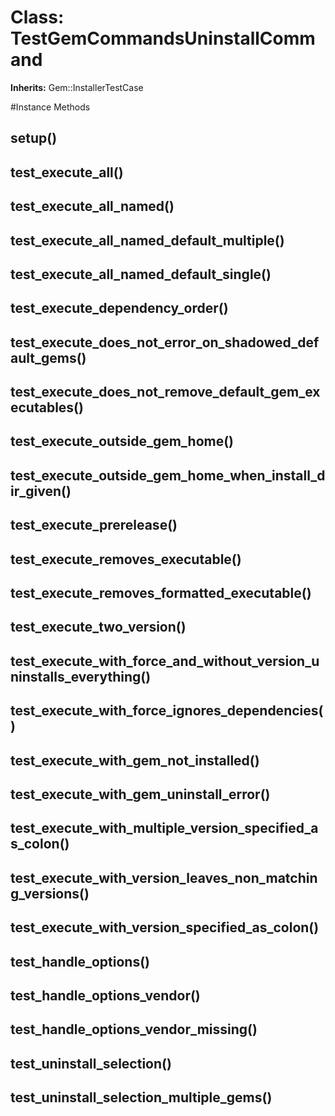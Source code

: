 # Class: TestGemCommandsUninstallCommand
**Inherits:** Gem::InstallerTestCase
    




#Instance Methods
## setup() [](#method-i-setup)

## test_execute_all() [](#method-i-test_execute_all)

## test_execute_all_named() [](#method-i-test_execute_all_named)

## test_execute_all_named_default_multiple() [](#method-i-test_execute_all_named_default_multiple)

## test_execute_all_named_default_single() [](#method-i-test_execute_all_named_default_single)

## test_execute_dependency_order() [](#method-i-test_execute_dependency_order)

## test_execute_does_not_error_on_shadowed_default_gems() [](#method-i-test_execute_does_not_error_on_shadowed_default_gems)

## test_execute_does_not_remove_default_gem_executables() [](#method-i-test_execute_does_not_remove_default_gem_executables)

## test_execute_outside_gem_home() [](#method-i-test_execute_outside_gem_home)

## test_execute_outside_gem_home_when_install_dir_given() [](#method-i-test_execute_outside_gem_home_when_install_dir_given)

## test_execute_prerelease() [](#method-i-test_execute_prerelease)

## test_execute_removes_executable() [](#method-i-test_execute_removes_executable)

## test_execute_removes_formatted_executable() [](#method-i-test_execute_removes_formatted_executable)

## test_execute_two_version() [](#method-i-test_execute_two_version)

## test_execute_with_force_and_without_version_uninstalls_everything() [](#method-i-test_execute_with_force_and_without_version_uninstalls_everything)

## test_execute_with_force_ignores_dependencies() [](#method-i-test_execute_with_force_ignores_dependencies)

## test_execute_with_gem_not_installed() [](#method-i-test_execute_with_gem_not_installed)

## test_execute_with_gem_uninstall_error() [](#method-i-test_execute_with_gem_uninstall_error)

## test_execute_with_multiple_version_specified_as_colon() [](#method-i-test_execute_with_multiple_version_specified_as_colon)

## test_execute_with_version_leaves_non_matching_versions() [](#method-i-test_execute_with_version_leaves_non_matching_versions)

## test_execute_with_version_specified_as_colon() [](#method-i-test_execute_with_version_specified_as_colon)

## test_handle_options() [](#method-i-test_handle_options)

## test_handle_options_vendor() [](#method-i-test_handle_options_vendor)

## test_handle_options_vendor_missing() [](#method-i-test_handle_options_vendor_missing)

## test_uninstall_selection() [](#method-i-test_uninstall_selection)

## test_uninstall_selection_multiple_gems() [](#method-i-test_uninstall_selection_multiple_gems)

